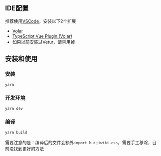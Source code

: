 ## IDE配置

推荐使用[VSCode](https://code.visualstudio.com/)，安装以下2个扩展
- [Volar](https://marketplace.visualstudio.com/items?itemName=Vue.volar)
- [TypeScript Vue Plugin (Volar)](https://marketplace.visualstudio.com/items?itemName=Vue.vscode-typescript-vue-plugin)
- 如果以前安装过Vetur，请禁用掉

## 安装和使用

### 安装
```sh
yarn
```

### 开发环境

```sh
yarn dev
```

### 编译

```sh
yarn build
```

需要注意的是：编译后的文件会额外`import huijiwiki.css`，需要手工移除，目前没找到更好的方法
